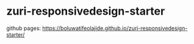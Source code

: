 # zuri-responsivedesign-starter

github pages: https://boluwatifeolajide.github.io/zuri-responsivedesign-starter/
